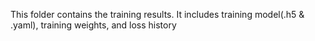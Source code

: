 This folder contains the training results. It includes training model(.h5 & .yaml), training weights, and loss history
